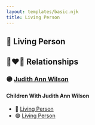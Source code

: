 ```yaml
---
layout: templates/basic.njk
title: Living Person
---
```

## 🔵 Living Person

## 👩‍❤️‍👨 Relationships

### 🟣 [Judith Ann Wilson](/people/5/50745588)

#### Children With Judith Ann Wilson
* 🔵 [Living Person](/people/3/37044048)
* 🟣 [Living Person](/people/3/31410530)